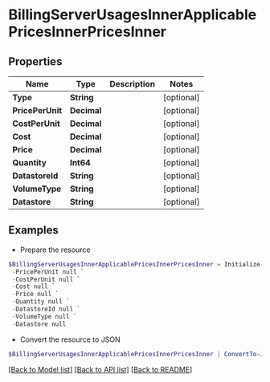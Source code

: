 # BillingServerUsagesInnerApplicablePricesInnerPricesInner
## Properties

Name | Type | Description | Notes
------------ | ------------- | ------------- | -------------
**Type** | **String** |  | [optional] 
**PricePerUnit** | **Decimal** |  | [optional] 
**CostPerUnit** | **Decimal** |  | [optional] 
**Cost** | **Decimal** |  | [optional] 
**Price** | **Decimal** |  | [optional] 
**Quantity** | **Int64** |  | [optional] 
**DatastoreId** | **String** |  | [optional] 
**VolumeType** | **String** |  | [optional] 
**Datastore** | **String** |  | [optional] 

## Examples

- Prepare the resource
```powershell
$BillingServerUsagesInnerApplicablePricesInnerPricesInner = Initialize-PSOpenAPIToolsBillingServerUsagesInnerApplicablePricesInnerPricesInner  -Type null `
 -PricePerUnit null `
 -CostPerUnit null `
 -Cost null `
 -Price null `
 -Quantity null `
 -DatastoreId null `
 -VolumeType null `
 -Datastore null
```

- Convert the resource to JSON
```powershell
$BillingServerUsagesInnerApplicablePricesInnerPricesInner | ConvertTo-JSON
```

[[Back to Model list]](../README.md#documentation-for-models) [[Back to API list]](../README.md#documentation-for-api-endpoints) [[Back to README]](../README.md)

